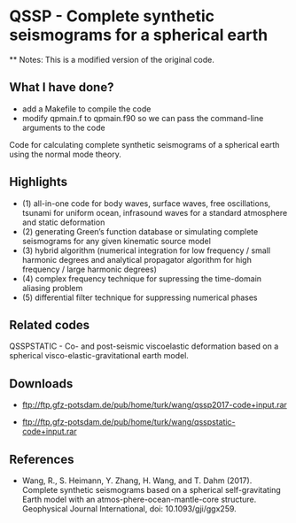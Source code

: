 # QSSP - Complete synthetic seismograms for a spherical earth

** Notes: This is a modified version of the original code. 

## What I have done?
- add a Makefile to compile the code
- modify qpmain.f to qpmain.f90 so we can pass the command-line arguments to the code

Code for calculating complete synthetic seismograms of a spherical earth using the normal mode theory.

## Highlights
- (1) all-in-one code for body waves, surface waves, free oscillations, tsunami for uniform ocean, infrasound waves for a standard atmosphere and static deformation
- (2) generating Green’s function database or simulating complete seismograms for any given kinematic source model
- (3) hybrid algorithm (numerical integration for low frequency / small harmonic degrees and analytical propagator algorithm for high frequency / large harmonic degrees)
- (4) complex frequency technique for supressing the time-domain aliasing problem
- (5) differential filter technique for suppressing numerical phases

## Related codes
QSSPSTATIC - Co- and post-seismic viscoelastic deformation based on a spherical visco-elastic-gravitational earth model.

## Downloads
- ftp://ftp.gfz-potsdam.de/pub/home/turk/wang/qssp2017-code+input.rar

- ftp://ftp.gfz-potsdam.de/pub/home/turk/wang/qsspstatic-code+input.rar

## References
- Wang, R., S. Heimann, Y. Zhang, H. Wang, and T. Dahm (2017). Complete synthetic seismograms based on a spherical self-gravitating Earth model with an atmos-phere-ocean-mantle-core structure. Geophysical Journal International, doi: 10.1093/gji/ggx259.
